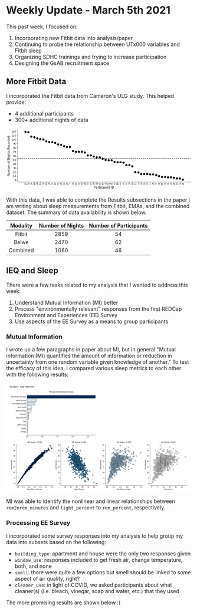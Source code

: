 # Weekly Update - March 5th 2021
This past week, I focused on:
1. Incorporating new Fitbit data into analysis/paper
2. Continuing to probe the relationship between UTx000 variables and Fitbit sleep
3. Organizing SDHC trainings and trying to increase participation
4. Designing the GsAB recruitment space

## More Fitbit Data
I incorporated the Fitbit data from Cameron's ULG study. This helped provide:
* 4 additional participants
* 300+ additional nights of data

<img src=https://github.com/intelligent-environments-lab/utx000/blob/master/reports/figures/fitbit_summary/fitbit-number_nights_recorded-ux_s20.png>

With this data, I was able to complete the Results subsections in the paper I am writing about sleep measurements from Fitbit, EMAs, and the combined dataset. The summary of data availability is shown below.

| Modality | Number of Nights | Number of Participants |
| :-: | :-: | :-: |
| Fitbit | 2859 | 54 |
| Beiwe | 2470 | 62 |
|Combined| 1060 | 46 |

## IEQ and Sleep
There were a few tasks related to my analysis that I wanted to address this week:
1. Understand Mutual Information (MI) better
2. Process "environmentally relevant" responses from the first REDCap Environment and Experiences (EE) Survey
3. Use aspects of the EE Survey as a means to group participants

### Mutual Information
I wrote up a few paragraphs in paper about MI, but in general "Mutual information (MI) quantifies the amount of information or reduction in uncertainty from one random variable given knowledge of another." To test the efficacy of this idea, I compared various sleep metrics to each other with the following results:

<img src=https://github.com/intelligent-environments-lab/utx000/blob/master/reports/misc/mi_example.png>

MI was able to identify the nonlinear and linear relationships between `rem2nrem_minutes` and `light_percent` to `rem_percent`, respectively. 

### Processing EE Survey
I incorporated some survey responses into my analysis to help group my data into subsets based on the following:
* `building_type`: apartment and house were the only two responses given
* `window_use`: responses included to get fresh air, change temperature, both, and none
* `smell`: there were quite a few options but smell should be linked to some aspect of air quality, right?
* `cleaner_use`: in light of COVID, we asked participants about what cleaner(s) (i.e. bleach, vinegar, soap and water, etc.) that they used

The more promising results are shown below :(

